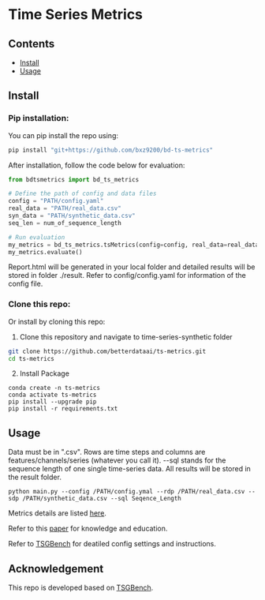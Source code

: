 # Time Series Metrics


## Contents
- [Install](#install)
- [Usage](#usage)


## Install
### Pip installation:
You can pip install the repo using:
```bash
pip install "git+https://github.com/bxz9200/bd-ts-metrics"
```
After installation, follow the code below for evaluation:
```python
from bdtsmetrics import bd_ts_metrics

# Define the path of config and data files
config = "PATH/config.yaml"
real_data = "PATH/real_data.csv"
syn_data = "PATH/synthetic_data.csv"
seq_len = num_of_sequence_length

# Run evaluation
my_metrics = bd_ts_metrics.tsMetrics(config=config, real_data=real_data, syn_data=syn_data, seq_len=seq_len)
my_metrics.evaluate()
```
Report.html will be generated in your local folder and detailed results will be stored in folder ./result. Refer to config/config.yaml for information of the config file.

### Clone this repo:
Or install by cloning this repo:
1. Clone this repository and navigate to time-series-synthetic folder
```bash
git clone https://github.com/betterdataai/ts-metrics.git
cd ts-metrics
```

2. Install Package
```Shell
conda create -n ts-metrics
conda activate ts-metrics
pip install --upgrade pip
pip install -r requirements.txt
```


## Usage
Data must be in ".csv". Rows are time steps and columns are features/channels/series (whatever you call it). --sql stands for the sequence length of one single time-series data.
All results will be stored in the result folder.
```
python main.py --config /PATH/config.ymal --rdp /PATH/real_data.csv --sdp /PATH/synthetic_data.csv --sql Seqence_Length
```

Metrics details are listed [here](https://www.notion.so/betterdataai/TS-V1-10de183a10414c668cd46db59ce95495?pvs=4#bcc5d6544efe46f18d3d12722994669f).

Refer to this [paper](https://arxiv.org/pdf/2309.03755) for knowledge and education.

Refer to [TSGBench](https://github.com/YihaoAng/TSGBench.git) for deatiled config settings and instructions.

## Acknowledgement
This repo is developed based on [TSGBench](https://github.com/YihaoAng/TSGBench.git).

